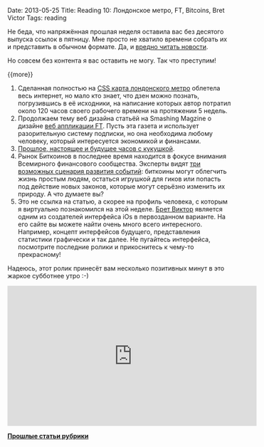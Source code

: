 Date: 2013-05-25
Title: Reading 10: Лондонское метро, FT, Bitcoins, Bret Victor
Tags: reading

Не беда, что напряжённая прошлая неделя оставила вас без десятого выпуска ссылок в пятницу. Мне просто не хватило времени собрать их и представить в обычном формате. Да, и [вредно читать новости](http://www.guardian.co.uk/media/2013/apr/12/news-is-bad-rolf-dobelli). 

Но совсем без контента я вас оставить не могу. Так что преступим!

{{more}}

1. Сделанная полностью на [CSS карта лондонского метро](http://www.csstubemap.co.uk/index.html) облетела весь интернет, но мало кто знает, что дзен можно познать, погрузившись в её исходники, на написание которых автор потратил около 120 часов своего рабочего времени на протяжении 5 недель. 
2. Продолжаем тему веб дизайна статьёй на Smashing Magzine о дизайне [веб аппликации FT](http://coding.smashingmagazine.com/2013/05/23/building-the-new-financial-times-web-app/). Пусть эта газета и использует разорительную систему подписки, но она  необходима любому человеку, который интересуется экономикой и финансами.
3. [Прошлое, настоящее и будущее часов с кукушкой](http://blogs.smithsonianmag.com/design/2013/05/the-past-present-and-future-of-the-cuckoo-clock/).
4. Рынок Биткоинов в последнее время находится в фокусе внимания Всемирного финансового сообщества. Эксперты видят [три возможных сценария развития событий](http://gigaom.com/2013/05/17/the-future-of-bitcoin-3-predictions-from-experts/): биткоины могут облегчить жизнь простым людям, остаться игрушкой для гиков или попасть под действие новых законов, которые могут серьёзно изменить их природу. А что думаете вы? 
5. Это не ссылка на статью, а скорее на профиль человека, с которым я виртуально познакомился на этой неделе. [Брет Виктор](http://worrydream.com/) является одним из создателей интерфейса iOs в первозданном варианте. На его сайте вы можете найти очень много всего интересного. Например, концепт интерфейсов будущего, представления статистики графически и так далее. Не пугайтесь интерфейса, посмотрите последние ролики и прикоснитесь к чему-то прекрасному!

Надеюсь, этот ролик принесёт вам несколько позитивных минут в это жаркое субботнее утро :-)


<iframe width="560" height="315" src="https://www.youtube.com/embed/OMf9GlLXouA?list=PLls1W-SjzeFPTgknTNGW9z8m9iqwBykeu" frameborder="0" allowfullscreen></iframe>

[**Прошлые статьи рубрики**](http://blog.vonoiral.com/tag/reading)